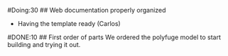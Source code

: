 #Doing:30 ## Web documentation properly organized
- Having the template ready (Carlos)


#DONE:10 ## First order of parts
We ordered the polyfuge model to start building and trying it out.
